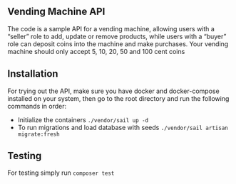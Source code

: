 ## Vending Machine API

The code is a sample API for a vending machine, allowing users with a “seller” role to add, update or remove products, while users with a “buyer” role can deposit coins into the machine and make purchases. Your vending machine should only accept 5, 10, 20, 50 and 100 cent coins

## Installation

For trying out the API, make sure you have docker and docker-compose installed on your system, then go to the root directory and run the following commands in order:

- Initialize the containers `./vendor/sail up -d`
- To run migrations and load database with seeds `./vendor/sail artisan migrate:fresh`

## Testing
For testing simply run ```composer test```
